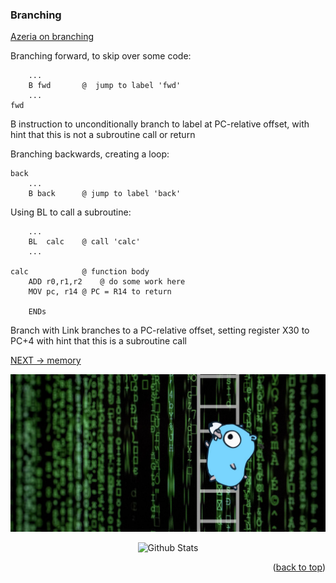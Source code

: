 ### Branching

[Azeria on branching](https://azeria-labs.com/arm-conditional-execution-and-branching-part-6/)

Branching forward, to skip over some code:
```arm
	...
	B fwd		@  jump to label 'fwd'
	...
fwd
```
B instruction to unconditionally branch to label at PC-relative offset, with hint that this is not a subroutine call or return

Branching backwards, creating a loop:
```arm
back
	...		
	B back		@ jump to label 'back'
```

Using BL to call a subroutine: 
```arm
	...
	BL  calc	@ call 'calc'
	...

calc			@ function body
	ADD r0,r1,r2	@ do some work here
	MOV pc, r14	@ PC = R14 to return

	ENDs
```
Branch with Link branches to a PC-relative offset, setting register X30 to PC+4 with hint that this is a subroutine call


[NEXT -> memory](memory.md)

<div align="center">
  <img src="../img/argo-mascot.jpg" alt="Logo">
</div>
<p align="center">
		<img src="https://raw.githubusercontent.com/bornmay/bornmay/Update/svg/Bottom.svg" alt="Github Stats" />
</p>
<p align="right">(<a href="#top">back to top</a>)</p>